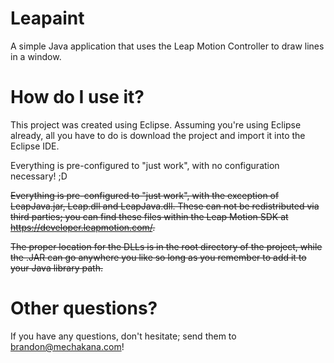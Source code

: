 Leapaint
========

A simple Java application that uses the Leap Motion Controller to draw lines in a window.

How do I use it?
=
This project was created using Eclipse.  Assuming you're using Eclipse already, all you have to do is download the project and import it into the Eclipse IDE.  

Everything is pre-configured to "just work", with no configuration necessary! ;D

~~Everything is pre-configured to "just work", with the exception of LeapJava.jar, Leap.dll and LeapJava.dll.  These can not be redistributed via third parties; you can find these files within the Leap Motion SDK at https://developer.leapmotion.com/.~~

~~The proper location for the DLLs is in the root directory of the project, while the .JAR can go anywhere you like so long as you remember to add it to your Java library path.~~

Other questions?
=
If you have any questions, don't hesitate; send them to brandon@mechakana.com!
